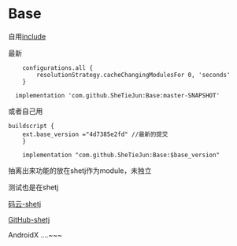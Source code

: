 # Base
   自用[include](include.MD)



最新
```
    configurations.all {
        resolutionStrategy.cacheChangingModulesFor 0, 'seconds'
    }
```

```
  implementation 'com.github.SheTieJun:Base:master-SNAPSHOT'
```

或者自己用
```
buildscript {
    ext.base_version ="4d7385e2fd" //最新的提交
    }
```

```
    implementation "com.github.SheTieJun:Base:$base_version"
```
抽离出来功能的放在shetj作为module，未独立

测试也是在shetj


[码云-shetj](https://gitee.com/shetj/DIYAlbume)

[GitHub-shetj](https://github.com/SheTieJun)


AndroidX ....~~~

